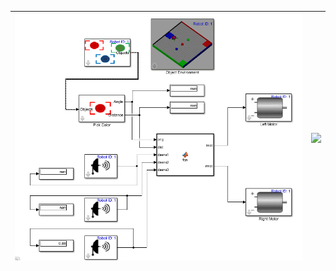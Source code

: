   
  | <img align=center width=500 src="https://github.com/curovearth/Robotics-Playground-Matlab/blob/main/3-Additional%20Files/3-Object%20Detector/object%20detector%20.png"/>  | <img align=center width=500 src="https://github.com/curovearth/Robotics-Playground-Matlab/blob/main/3-Additional%20Files/3-Object%20Detector/Object%20detector.gif"/> |
  | --- | --- |
